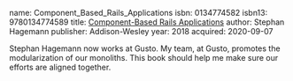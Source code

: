 name: Component_Based_Rails_Applications
isbn: 0134774582
isbn13: 9780134774589
title: [Component-Based Rails Applications](https://www.informit.com/store/component-based-rails-applications-large-domains-under-9780134774589)
author: Stephan Hagemann
publisher: Addison-Wesley
year: 2018
acquired: 2020-09-07

Stephan Hagemann now works at Gusto.  My team, at Gusto, promotes the
modularization of our monoliths.  This book should help me make sure our efforts
are aligned together.
